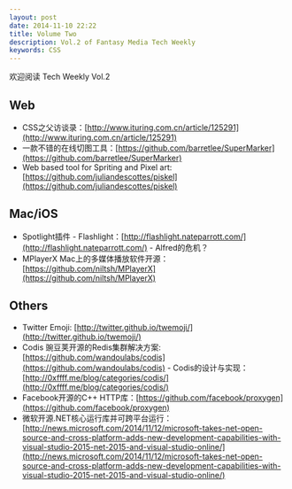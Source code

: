 ```yaml
---
layout: post
date: 2014-11-10 22:22
title: Volume Two
description: Vol.2 of Fantasy Media Tech Weekly
keywords: CSS
---
```


欢迎阅读 Tech Weekly Vol.2

## Web

- CSS之父访谈录：[http://www.ituring.com.cn/article/125291](http://www.ituring.com.cn/article/125291)
- 一款不错的在线切图工具：[https://github.com/barretlee/SuperMarker](https://github.com/barretlee/SuperMarker)
- Web based tool for Spriting and Pixel art: [https://github.com/juliandescottes/piskel](https://github.com/juliandescottes/piskel)

## Mac/iOS

- Spotlight插件 - Flashlight：[http://flashlight.nateparrott.com/](http://flashlight.nateparrott.com/) - Alfred的危机？
- MPlayerX Mac上的多媒体播放软件开源：[https://github.com/niltsh/MPlayerX](https://github.com/niltsh/MPlayerX)

## Others

- Twitter Emoji: [http://twitter.github.io/twemoji/](http://twitter.github.io/twemoji/)
- Codis 豌豆荚开源的Redis集群解决方案: [https://github.com/wandoulabs/codis](https://github.com/wandoulabs/codis) - Codis的设计与实现：[http://0xffff.me/blog/categories/codis/](http://0xffff.me/blog/categories/codis/)
- Facebook开源的C++ HTTP库：[https://github.com/facebook/proxygen](https://github.com/facebook/proxygen)
- 微软开源.NET核心运行库并可跨平台运行：
[http://news.microsoft.com/2014/11/12/microsoft-takes-net-open-source-and-cross-platform-adds-new-development-capabilities-with-visual-studio-2015-net-2015-and-visual-studio-online/](http://news.microsoft.com/2014/11/12/microsoft-takes-net-open-source-and-cross-platform-adds-new-development-capabilities-with-visual-studio-2015-net-2015-and-visual-studio-online/)
